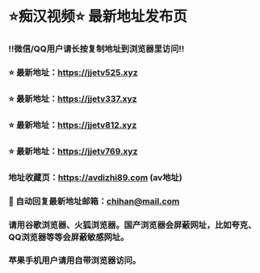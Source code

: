 # ⭐️痴汉视频⭐️ 最新地址发布页

### ‼️微信/QQ用户请长按复制地址到浏览器里访问‼️

### ⭐️ 最新地址：https://jjetv525.xyz

### ⭐️ 最新地址：https://jjetv337.xyz

### ⭐️ 最新地址：https://jjetv812.xyz

### ⭐️ 最新地址：https://jjetv769.xyz



### 地址收藏页：https://avdizhi89.com (av地址)
### 📧 自动回复最新地址邮箱：chihan@mail.com
### 请用谷歌浏览器、火狐浏览器。国产浏览器会屏蔽网址，比如夸克、QQ浏览器等等会屏蔽敏感网址。
### 苹果手机用户请用自带浏览器访问。
